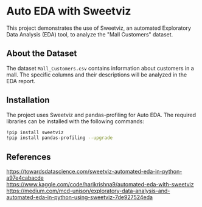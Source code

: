 # Auto EDA with Sweetviz

This project demonstrates the use of Sweetviz, an automated Exploratory Data Analysis (EDA) tool, to analyze the "Mall Customers" dataset.

## About the Dataset

The dataset `Mall_Customers.csv` contains information about customers in a mall. The specific columns and their descriptions will be analyzed in the EDA report.

## Installation

The project uses Sweetviz and pandas-profiling for Auto EDA. The required libraries can be installed with the following commands:

```bash
!pip install sweetviz
!pip install pandas-profiling --upgrade

```
## References
https://towardsdatascience.com/sweetviz-automated-eda-in-python-a97e4cabacde <br>
https://www.kaggle.com/code/harikrishna9/automated-eda-with-sweetviz <br>
https://medium.com/mcd-unison/exploratory-data-analysis-and-automated-eda-in-python-using-sweetviz-7de927524eda
